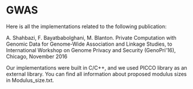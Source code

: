 # GWAS
Here is all the implementations related to the following publication:

A. Shahbazi, F. Bayatbabolghani, M. Blanton. Private Computation with Genomic Data for Genome-Wide Association and Linkage Studies, to International Workshop on Genome Privacy and Security (GenoPri'16), Chicago, November 2016

Our implementations were built in C/C++, and we used PICCO library as an external library. You can find all information about proposed modulus sizes in Modulus_size.txt.
